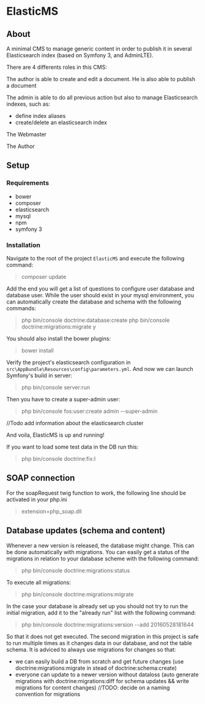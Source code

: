 # ElasticMS
## About
A minimal CMS to manage generic content in order to publish it in several Elasticsearch index (based on Symfony 3, and AdminLTE).


There are 4 differents roles in this CMS:


The author is able to create and edit a document. He is also able to publish a document


The admin is able to do all previous action but also to manage Elasticsearch indexes, such as:
- define index aliases
- create/delete an elasticsearch index

The Webmaster

The Author


## Setup
### Requirements
- bower
- composer
- elasticsearch
- mysql
- npm
- symfony 3

### Installation
Navigate to the root of the project `ElasticMS` and execute the following command:
> composer update

Add the end you will get a list of questions to configure user database and database user. While the user should exist in your mysql environment, you can automatically create the database and schema with the following commands:
>  php bin/console doctrine:database:create
>  php bin/console doctrine:migrations:migrate
>  y

You should also install the bower plugins:
> bower install

Verify the project's elasticsearch configuration in `src\AppBundle\Resources\config\parameters.yml`.
And now we can launch Symfony's build in server:
> php bin/console server:run

Then you have to create a super-admin user: 
> php bin/console fos:user:create admin --super-admin


//Todo add information about the elasticsearch cluster

And voila, ElasticMS is up and running!




If you want to load some test data in the DB run this: 
> php bin/console doctrine:fix:l

## SOAP connection
For the soapRequest twig function to work, the following line should be activated in your php.ini
> extension=php_soap.dll

## Database updates (schema and content)
Whenever a new version is released, the database might change. This can be done automatically with migrations.
You can easily get a status of the migrations in relation to your database scheme with the following command:
> php bin/console doctrine:migrations:status

To execute all migrations:
> php bin/console doctrine:migrations:migrate

In the case your database is already set up you should not try to run the initial migration, add it to the "already run" list with the following command:
> php bin/console doctrine:migrations:version --add 20160528181644

So that it does not get executed. 
The second migration in this project is safe to run multiple times as it changes data in our database, and not the table schema. 
It is adviced to always use migrations for changes so that:
- we can easily build a DB from scratch and get future changes (use doctrine:migrations:migrate in stead of doctrine:schema:create)
- everyone can update to a newer version without dataloss (auto generate migrations with doctrine:migrations:diff for schema updates && write migrations for content changes)
//TODO: decide on a naming convention for migrations